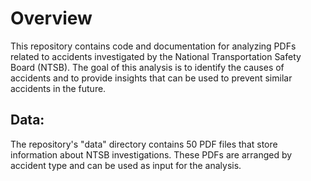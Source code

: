 # Overview
This repository contains code and documentation for analyzing PDFs related to accidents investigated by the National Transportation Safety Board (NTSB). The goal of this analysis is to identify the causes of accidents and to provide insights that can be used to prevent similar accidents in the future.

## Data:
The repository's "data" directory contains 50 PDF files that store information about NTSB investigations. These PDFs are arranged by accident type and can be used as input for the analysis.
